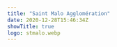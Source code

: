 ```yaml
---
title: "Saint Malo Agglomération"
date: 2020-12-28T15:46:34Z
showTitle: true
logo: stmalo.webp
---
```

